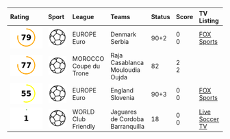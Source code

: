 | Rating                                                                                                                                 | Sport                                                                                                        | League                    | Teams                               | Status   | Score   | TV Listing                                                                                          |
|:---------------------------------------------------------------------------------------------------------------------------------------|:-------------------------------------------------------------------------------------------------------------|:--------------------------|:------------------------------------|:---------|:--------|:----------------------------------------------------------------------------------------------------|
| <img src="https://raw.githubusercontent.com/BlakeDuncan25/Donut-SVG-Ratings/bac4e4a278175106499642192132b1786a9aec38/79.svg" alt="79"> | <img src="https://raw.githubusercontent.com/BlakeDuncan25/Donut-SVG-Ratings/master/soccer.png" alt="Soccer"> | EUROPE<br>Euro            | Denmark<br>Serbia                   | 90+2     | 0<br>0  | <a href="https://www.foxsports.com/live">FOX Sports</a>                                             |
| <img src="https://raw.githubusercontent.com/BlakeDuncan25/Donut-SVG-Ratings/bac4e4a278175106499642192132b1786a9aec38/77.svg" alt="77"> | <img src="https://raw.githubusercontent.com/BlakeDuncan25/Donut-SVG-Ratings/master/soccer.png" alt="Soccer"> | MOROCCO<br>Coupe du Trone | Raja Casablanca<br>Mouloudia Oujda  | 82       | 2<br>2  | <a href="#N/A"></a>                                                                                 |
| <img src="https://raw.githubusercontent.com/BlakeDuncan25/Donut-SVG-Ratings/bac4e4a278175106499642192132b1786a9aec38/55.svg" alt="55"> | <img src="https://raw.githubusercontent.com/BlakeDuncan25/Donut-SVG-Ratings/master/soccer.png" alt="Soccer"> | EUROPE<br>Euro            | England<br>Slovenia                 | 90+3     | 0<br>0  | <a href="https://www.foxsports.com/live">FOX Sports</a>                                             |
| <img src="https://raw.githubusercontent.com/BlakeDuncan25/Donut-SVG-Ratings/bac4e4a278175106499642192132b1786a9aec38/1.svg" alt="1">   | <img src="https://raw.githubusercontent.com/BlakeDuncan25/Donut-SVG-Ratings/master/soccer.png" alt="Soccer"> | WORLD<br>Club Friendly    | Jaguares de Cordoba<br>Barranquilla | 18       | 0<br>0  | <a href="https://www.livesoccertv.com/competitions/international/club-friendly/">Live Soccer TV</a> |